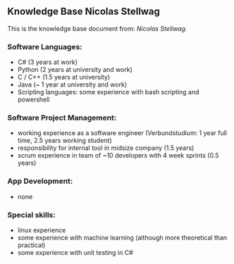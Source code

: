 ﻿## Knowledge Base Nicolas Stellwag

This is the knowledge base document from: *Nicolas Stellwag*.

### Software Languages: 
- C# (3 years at work)
- Python (2 years at university and work)
- C / C++ (1.5 years at university)
- Java (~ 1 year at university and work)
- Scripting languages: some experience with bash scripting and powershell


### Software Project Management: 
- working experience as a software engineer (Verbundstudium: 1 year full time, 2.5 years working student)
- responsibility for internal tool in midsize company (1.5 years)
- scrum experience in team of ~10 developers with 4 week sprints (0.5 years)

### App Development: 
- none

### Special skills: 
- linux experience
- some experience with machine learning (although more theoretical than practical)
- some experience with unit testing in C#
